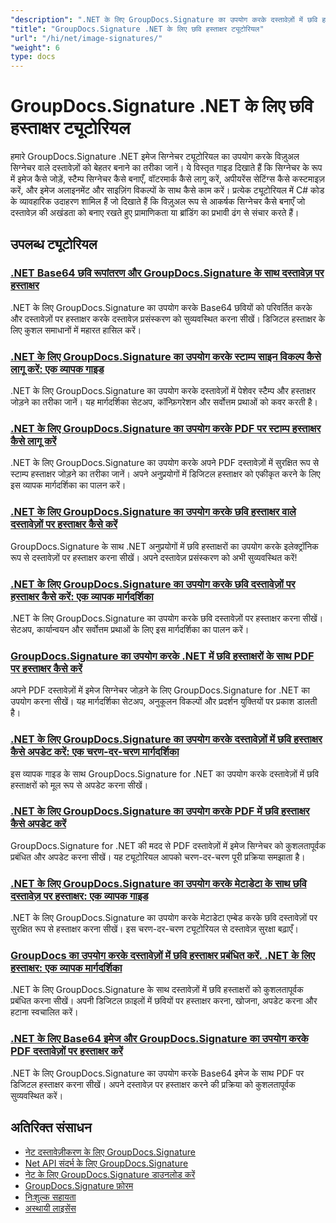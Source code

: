 ```yaml
---
"description": ".NET के लिए GroupDocs.Signature का उपयोग करके दस्तावेज़ों में छवि हस्ताक्षर, वॉटरमार्क और टिकट जोड़ने के लिए पूर्ण ट्यूटोरियल।"
"title": "GroupDocs.Signature .NET के लिए छवि हस्ताक्षर ट्यूटोरियल"
"url": "/hi/net/image-signatures/"
"weight": 6
type: docs
---
```

# GroupDocs.Signature .NET के लिए छवि हस्ताक्षर ट्यूटोरियल

हमारे GroupDocs.Signature .NET इमेज सिग्नेचर ट्यूटोरियल का उपयोग करके विज़ुअल सिग्नेचर वाले दस्तावेज़ों को बेहतर बनाने का तरीका जानें। ये विस्तृत गाइड दिखाते हैं कि सिग्नेचर के रूप में इमेज कैसे जोड़ें, स्टैम्प सिग्नेचर कैसे बनाएँ, वॉटरमार्क कैसे लागू करें, अपीयरेंस सेटिंग्स कैसे कस्टमाइज़ करें, और इमेज अलाइनमेंट और साइज़िंग विकल्पों के साथ कैसे काम करें। प्रत्येक ट्यूटोरियल में C# कोड के व्यावहारिक उदाहरण शामिल हैं जो दिखाते हैं कि विज़ुअल रूप से आकर्षक सिग्नेचर कैसे बनाएँ जो दस्तावेज़ की अखंडता को बनाए रखते हुए प्रामाणिकता या ब्रांडिंग का प्रभावी ढंग से संचार करते हैं।

## उपलब्ध ट्यूटोरियल

### [.NET Base64 छवि रूपांतरण और GroupDocs.Signature के साथ दस्तावेज़ पर हस्ताक्षर](./net-base64-image-conversion-document-signing-groupdocs/)
.NET के लिए GroupDocs.Signature का उपयोग करके Base64 छवियों को परिवर्तित करके और दस्तावेज़ों पर हस्ताक्षर करके दस्तावेज़ प्रसंस्करण को सुव्यवस्थित करना सीखें। डिजिटल हस्ताक्षर के लिए कुशल समाधानों में महारत हासिल करें।

### [.NET के लिए GroupDocs.Signature का उपयोग करके स्टाम्प साइन विकल्प कैसे लागू करें: एक व्यापक गाइड](./implement-stamp-sign-options-groupdocs-signature-dotnet/)
.NET के लिए GroupDocs.Signature का उपयोग करके दस्तावेज़ों में पेशेवर स्टैम्प और हस्ताक्षर जोड़ने का तरीका जानें। यह मार्गदर्शिका सेटअप, कॉन्फ़िगरेशन और सर्वोत्तम प्रथाओं को कवर करती है।

### [.NET के लिए GroupDocs.Signature का उपयोग करके PDF पर स्टाम्प हस्ताक्षर कैसे लागू करें](./implement-stamp-signature-groupdocs-signature-pdf/)
.NET के लिए GroupDocs.Signature का उपयोग करके अपने PDF दस्तावेज़ों में सुरक्षित रूप से स्टाम्प हस्ताक्षर जोड़ने का तरीका जानें। अपने अनुप्रयोगों में डिजिटल हस्ताक्षर को एकीकृत करने के लिए इस व्यापक मार्गदर्शिका का पालन करें।

### [.NET के लिए GroupDocs.Signature का उपयोग करके छवि हस्ताक्षर वाले दस्तावेज़ों पर हस्ताक्षर कैसे करें](./sign-document-image-signature-groupdocs-signature-net/)
GroupDocs.Signature के साथ .NET अनुप्रयोगों में छवि हस्ताक्षरों का उपयोग करके इलेक्ट्रॉनिक रूप से दस्तावेज़ों पर हस्ताक्षर करना सीखें। अपने दस्तावेज़ प्रसंस्करण को अभी सुव्यवस्थित करें!

### [.NET के लिए GroupDocs.Signature का उपयोग करके छवि दस्तावेज़ों पर हस्ताक्षर कैसे करें: एक व्यापक मार्गदर्शिका](./sign-image-documents-groupdocs-signature-net/)
.NET के लिए GroupDocs.Signature का उपयोग करके छवि दस्तावेज़ों पर हस्ताक्षर करना सीखें। सेटअप, कार्यान्वयन और सर्वोत्तम प्रथाओं के लिए इस मार्गदर्शिका का पालन करें।

### [GroupDocs.Signature का उपयोग करके .NET में छवि हस्ताक्षरों के साथ PDF पर हस्ताक्षर कैसे करें](./professional-pdf-signature-image-dotnet-groupdocs-signature/)
अपने PDF दस्तावेज़ों में इमेज सिग्नेचर जोड़ने के लिए GroupDocs.Signature for .NET का उपयोग करना सीखें। यह मार्गदर्शिका सेटअप, अनुकूलन विकल्पों और प्रदर्शन युक्तियों पर प्रकाश डालती है।

### [.NET के लिए GroupDocs.Signature का उपयोग करके दस्तावेज़ों में छवि हस्ताक्षर कैसे अपडेट करें: एक चरण-दर-चरण मार्गदर्शिका](./update-image-signatures-groupdocs-signature-dotnet/)
इस व्यापक गाइड के साथ GroupDocs.Signature for .NET का उपयोग करके दस्तावेज़ों में छवि हस्ताक्षरों को मूल रूप से अपडेट करना सीखें।

### [.NET के लिए GroupDocs.Signature का उपयोग करके PDF में छवि हस्ताक्षर कैसे अपडेट करें](./update-image-signatures-pdf-groupdocs-net/)
GroupDocs.Signature for .NET की मदद से PDF दस्तावेज़ों में इमेज सिग्नेचर को कुशलतापूर्वक प्रबंधित और अपडेट करना सीखें। यह ट्यूटोरियल आपको चरण-दर-चरण पूरी प्रक्रिया समझाता है।

### [.NET के लिए GroupDocs.Signature का उपयोग करके मेटाडेटा के साथ छवि दस्तावेज़ पर हस्ताक्षर: एक व्यापक गाइड](./image-document-signing-metadata-groupdocs-signature/)
.NET के लिए GroupDocs.Signature का उपयोग करके मेटाडेटा एम्बेड करके छवि दस्तावेज़ों पर सुरक्षित रूप से हस्ताक्षर करना सीखें। इस चरण-दर-चरण ट्यूटोरियल से दस्तावेज़ सुरक्षा बढ़ाएँ।

### [GroupDocs का उपयोग करके दस्तावेज़ों में छवि हस्ताक्षर प्रबंधित करें. .NET के लिए हस्ताक्षर: एक व्यापक मार्गदर्शिका](./manage-image-signatures-groupdocs-signature-net/)
.NET के लिए GroupDocs.Signature के साथ दस्तावेज़ों में छवि हस्ताक्षरों को कुशलतापूर्वक प्रबंधित करना सीखें। अपनी डिजिटल फ़ाइलों में छवियों पर हस्ताक्षर करना, खोजना, अपडेट करना और हटाना स्वचालित करें।

### [.NET के लिए Base64 इमेज और GroupDocs.Signature का उपयोग करके PDF दस्तावेज़ों पर हस्ताक्षर करें](./sign-pdf-base64-image-groupdocs-signature/)
.NET के लिए GroupDocs.Signature का उपयोग करके Base64 इमेज के साथ PDF पर डिजिटल हस्ताक्षर करना सीखें। अपने दस्तावेज़ पर हस्ताक्षर करने की प्रक्रिया को कुशलतापूर्वक सुव्यवस्थित करें।

## अतिरिक्त संसाधन

- [नेट दस्तावेज़ीकरण के लिए GroupDocs.Signature](https://docs.groupdocs.com/signature/net/)
- [Net API संदर्भ के लिए GroupDocs.Signature](https://reference.groupdocs.com/signature/net/)
- [नेट के लिए GroupDocs.Signature डाउनलोड करें](https://releases.groupdocs.com/signature/net/)
- [GroupDocs.Signature फ़ोरम](https://forum.groupdocs.com/c/signature)
- [निःशुल्क सहायता](https://forum.groupdocs.com/)
- [अस्थायी लाइसेंस](https://purchase.groupdocs.com/temporary-license/)